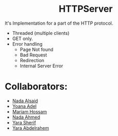 <h1 align = "center">HTTPServer</h1>

It's Implementation for a part of the HTTP protocol.
- Threaded (multiple clients)
- GET only.
- Error handling
  - Page Not found
  - Bad Request
  - Redirection
  - Internal Server Error

# Collaborators:
- <a href="https://github.com/NadaAlsaid">Nada Alsaid</a><br>
- <a href="https://github.com/anna-adel">Yoana Adel</a><br>
- <a href="https://github.com/maHossam9">Mariam Hossam</a><br>
- <a href="https://github.com/NadaShehata">Nada Ahmed</a><br>
- <a href="https://github.com/YaraSherif">Yara Sherif</a><br>
- <a href="https://github.com/Yara-Abdelrahem">Yara Abdelrahem</a>
